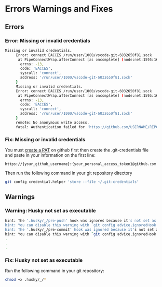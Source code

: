 # Errors Warnings and Fixes

## Errors

### Error: Missing or invalid credentials

```bash
Missing or invalid credentials.
     Error: connect EACCES /run/user/1000/vscode-git-6032650f81.sock
      at PipeConnectWrap.afterConnect [as oncomplete] (node:net:1595:16) {
       errno: -13,
       code: 'EACCES',
       syscall: 'connect',
       address: '/run/user/1000/vscode-git-6032650f81.sock'
     }
     Missing or invalid credentials.
     Error: connect EACCES /run/user/1000/vscode-git-6032650f81.sock
      at PipeConnectWrap.afterConnect [as oncomplete] (node:net:1595:16) {
       errno: -13,
       code: 'EACCES',
       syscall: 'connect',
       address: '/run/user/1000/vscode-git-6032650f81.sock'
     }
     remote: No anonymous write access.
     fatal: Authentication failed for 'https://github.com/USERNAME/REPO_NAME.git/'
```

### Fix: Missing or invalid credentials

You must [create a PAT](https://docs.github.com/en/authentication/keeping-your-account-and-data-secure/managing-your-personal-access-tokens#creating-a-fine-grained-personal-access-token) on github first
then create the .git-credentials file and paste in your information on the first line:

```plaintext
https://{your_github_username}:{your_personal_access_token}@github.com
```

Then run the following command in your git repository directory

```bash
git config credential.helper 'store --file ~/.git-credentials'
```

## Warnings

### Warning: Husky not set as executable

```bash
hint: The '.husky/_/pre-push' hook was ignored because it's not set as executable.
hint: You can disable this warning with `git config advice.ignoredHook false`.
hint: The '.husky/_/pre-commit' hook was ignored because it's not set as executable.
hint: You can disable this warning with `git config advice.ignoredHook false`.
.
.
.
```

### Fix: Husky not set as executable

Run the following command in your git repository:

```bash
chmod +x .husky/_/*
```
